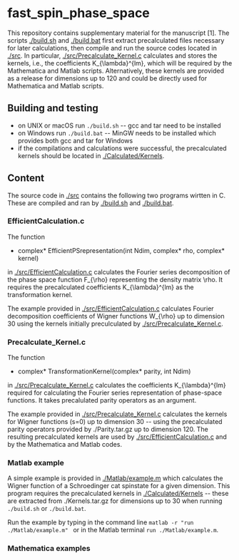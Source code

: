 # fast_spin_phase_space

This repository contains supplementary material
for the manuscript [1]. The scripts [./build.sh](/build.sh) and [./build.bat](/build.bat)
first extract precalculated files necessary for later calculations,
then compile and run the source codes located in [./src](src).
In particular, [./src/Precalculate\_Kernel.c](src/Precalculate_Kernel.c) calculates and stores
the kernels, i.e., the coefficients K\_{\lambda}^{lm}, which will be required by the Mathematica
and Matlab scripts. Alternatively, these kernels are provided as a release for dimensions up to
120 and could be directly used for Mathematica and Matlab scripts.


## Building and testing
- on UNIX or macOS run  ```./build.sh``` -- gcc and tar need to be installed
- on Windows run ```./build.bat``` -- MinGW needs to be installed which provides both gcc
and tar for Windows
- if the compilations and calculations were successful, the precalculated kernels
should be located in [./Calculated/Kernels]().


## Content

The source code in [./src](src) contains the following two programs wirtten in C.
These are compiled and ran by [./build.sh](build.sh) and [./build.bat](build.bat).


### EfficientCalculation.c

The function

- complex\* EfficientPSrepresentation(int Ndim, complex\* rho, complex\* kernel)

in [./src/EfficientCalculation.c](src/EfficientCalculation.c)
calculates the Fourier series decomposition of the phase space function F\_{\rho}
representing the density matrix \rho. It requires the precalculated coefficients
K\_{\lambda}^{lm} as the transformation kernel.

The example provided in [./src/EfficientCalculation.c](src/EfficientCalculation.c)
calculates Fourier decomposition
coefficients of Wigner functions W\_{\rho} up to dimension 30 using the kernels
initially preculculated by [./src/Precalculate_Kernel.c](src/Precalculate_Kernel.c).

### Precalculate\_Kernel.c

The function

- complex\* TransformationKernel(complex\* parity, int Ndim) 

in [./src/Precalculate_Kernel.c](src/Precalculate_Kernel.c) calculates the
coefficients K\_{\lambda}^{lm} required for calculating the Fourier series
representation of phase-space functions. It takes precalulated parity operators as an argument.

The example provided in [./src/Precalculate_Kernel.c](src/Precalculate_Kernel.c) calculates the
kernels for Wigner functions (s=0) up to dimension 30 -- using the precalculated parity operators
provided by ./Parity.tar.gz up to dimension 120. The resulting precalculated kernels are used by
 [./src/EfficientCalculation.c](src/EfficientCalculation.c) and by the Mathematica and Matlab codes.


### Matlab example

A simple example is provided in [./Matlab/example.m](Matlab/example.m) which calculates the Wigner function
of a Schroedinger cat spinstate for a given dimension. This program requires the
precalculated kernels in [./Calculated/Kernels](Calculated/Kernels) -- these are extracted from
./Kernels.tar.gz for dimensions up to 30 when running ```./build.sh``` or ```./build.bat```.

Run the example by typing in the command line ```matlab -r "run ./Matlab/example.m" ``` or in the Matlab
terminal ```run ./Matlab/example.m```.

### Mathematica examples
